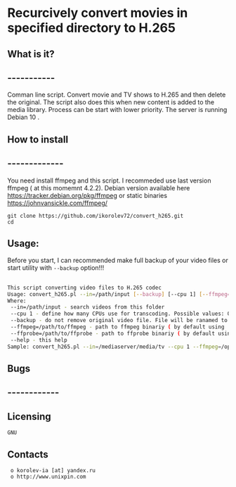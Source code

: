 #					Recurcively convert movies in specified directory to H.265


##  What is it?
##  -----------
Comman line script.
Convert movie and TV shows to H.265 and then delete the original. 
The script also does this when new content is added to the media library.
Process can be start with lower priority.
The server is running Debian 10 .	

##  How to install 
##  -------------
You need install ffmpeg and this script.
I recommeded use last version ffmpeg ( at this momemnt 4.2.2). Debian version available here https://tracker.debian.org/pkg/ffmpeg or static binaries https://johnvansickle.com/ffmpeg/

```
git clone https://github.com/ikorolev72/convert_h265.git
cd 
```


##	Usage:
Before you start, I can recommended  make full backup of your video files or start utility with `--backup` option!!!

##
```bash
This script converting video files to H.265 codec 
Usage: convert_h265.pl --in=/path/input [--backup] [--cpu 1] [--ffmpeg=/path/to/ffmpeg][--ffprobe=/path/to/ffprobe]  [--help]
Where:
 --in=/path/input - search videos from this folder 
 --cpu 1 - define how many CPUs use for transcoding. Possible values: 0 - mean use all CPUs, from 1 to all CPU cores ( can be checked with 'nproc' linux command ), default: 1.
 --backup - do not remove original video file. File will be ranamed to 'original_video_filename' with digits extension like 'original_video_filename.1234455.22222'
 --ffmpeg=/path/to/ffmpeg - path to ffmpeg binariy ( by default using 'ffmpeg', must be found in environment PATH )
 --ffprobe=/path/to/ffprobe - path to ffprobe binariy ( by default using 'ffprobe', must be found in environment PATH )
 --help - this help
Sample:	convert_h265.pl --in=/mediaserver/media/tv --cpu 1 --ffmpeg=/opt/ffmpeg/bin/ffmpeg --ffprobe=/opt/ffmpeg/bin/ffprobe 
```



##  Bugs
##  ------------



  Licensing
  ---------
	GNU

  Contacts
  --------

     o korolev-ia [at] yandex.ru
     o http://www.unixpin.com

